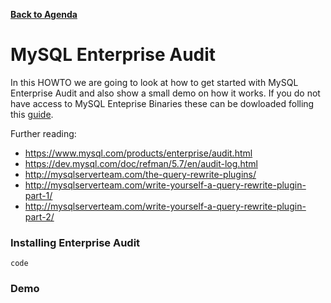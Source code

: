 **[Back to Agenda](./../README.md)**

# MySQL Enterprise Audit

In this HOWTO we are going to look at how to get started with MySQL Enterprise Audit and also show a small demo on how it works. If you do not have access to MySQL Enteprise Binaries these can be dowloaded folling this [guide](/labs/edelivery-ee.md).

Further reading:
* https://www.mysql.com/products/enterprise/audit.html
* https://dev.mysql.com/doc/refman/5.7/en/audit-log.html
* http://mysqlserverteam.com/the-query-rewrite-plugins/
* http://mysqlserverteam.com/write-yourself-a-query-rewrite-plugin-part-1/
* http://mysqlserverteam.com/write-yourself-a-query-rewrite-plugin-part-2/

### Installing Enterprise Audit

```
code
```
### Demo

